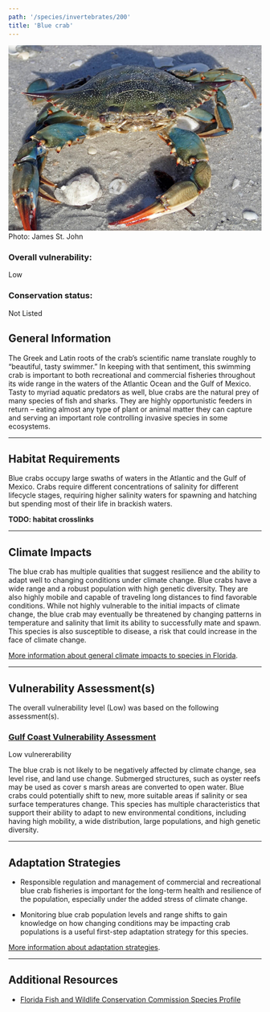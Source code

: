 ```yaml
---
path: '/species/invertebrates/200'
title: 'Blue crab'
---
```


<content-header icon="marine_invertebrates" title="Blue crab" subtitle="Callinectes sapidus"></content-header>

<div id="TopSection">

<div class="header-photo"><img src="200.jpg" alt="Photo for 200"/>
<figcaption>Photo: James St. John</figcaption></div>

<div>

### Overall vulnerability:

<div class="vulnerability vulnerability-low">Low</div>



### Conservation status:

Not Listed

</div>
</div>

## General Information

The Greek and Latin roots of the crab’s scientific name translate roughly to “beautiful, tasty swimmer.” In keeping with that sentiment, this swimming crab is important to both recreational and commercial fisheries throughout its wide range in the waters of the Atlantic Ocean and the Gulf of Mexico.  Tasty to myriad aquatic predators as well, blue crabs are the natural prey of many species of fish and sharks.  They are highly opportunistic feeders in return – eating almost any type of plant or animal matter they can capture and serving an important role controlling invasive species in some ecosystems.

<hr />

## Habitat Requirements

Blue crabs occupy large swaths of waters in the Atlantic and the Gulf of Mexico.  Crabs require different concentrations of salinity for different lifecycle stages, requiring higher salinity waters for spawning and hatching but spending most of their life in brackish waters.

**TODO: habitat crosslinks**

<hr />

## Climate Impacts

The blue crab has multiple qualities that suggest resilience and the ability to adapt well to changing conditions under climate change.  Blue crabs have a wide range and a robust population with high genetic diversity.  They are also highly mobile and capable of traveling long distances to find favorable conditions.  While not highly vulnerable to the initial impacts of climate change, the blue crab may eventually be threatened by changing patterns in temperature and salinity that limit its ability to successfully mate and spawn.  This species is also susceptible to disease, a risk that could increase in the face of climate change.

[More information about general climate impacts to species in Florida](/impacts/species).



<hr />

## Vulnerability Assessment(s)

The overall vulnerability level (Low) was based on the following assessment(s).
#### 
<div class="vulnerability-header">
<h3><a href="/impacts/vulnerability/gcva">Gulf Coast Vulnerability Assessment</a></h3>
<div class="vulnerability vulnerability-low">Low vulnererability</div>
</div> 

The blue crab is not likely to be negatively affected by climate change, sea level rise, and land use change.  Submerged structures, such as oyster reefs may be used as cover s marsh areas are converted to open water.  Blue crabs could potentially shift to new, more suitable  areas if salinity or sea surface temperatures change.  This species has multiple characteristics that support their ability to adapt to new environmental conditions, including having high mobility, a wide distribution, large populations, and high genetic diversity.


<hr />

## Adaptation Strategies

- Responsible regulation and management of commercial and recreational blue crab fisheries is important for the long-term health and resilience of the population, especially under the added stress of climate change.

- Monitoring blue crab population levels and range shifts to gain knowledge on how changing conditions may be impacting crab populations is a useful first-step adaptation strategy for this species.

[More information about adaptation strategies](/strategies).

<hr />


## Additional Resources

- [Florida Fish and Wildlife Conservation Commission Species Profile](https://myfwc.com/fishing/saltwater/recreational/blue-crab/)
